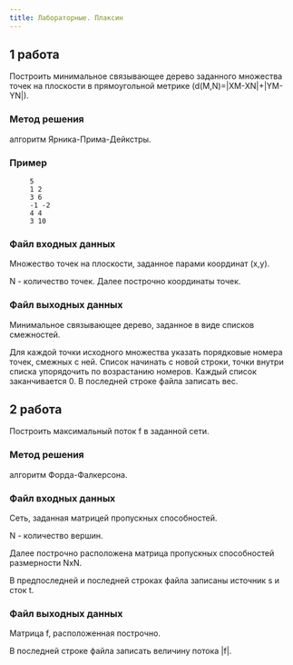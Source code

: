 ```yaml
---
title: Лабораторные. Плаксин
---
```


## 1 работа

Построить минимальное связывающее дерево заданного множества точек на плоскости в прямоугольной метрике (d(M,N)=\|XM-XN\|+\|YM-YN\|).

### Метод решения

алгоритм Ярника-Прима-Дейкстры.

### Пример

```
     5
     1 2
     3 6
     -1 -2
     4 4
     3 10
```

### Файл входных данных

Множество точек  на плоскости,  заданное парами координат (x,y).

N - количество точек. Далее построчно координаты точек.

### Файл выходных данных

Минимальное связывающее  дерево,  заданное в виде списков смежностей.

Для каждой точки исходного  множества  указать  порядковые  номера  точек, смежных с ней.  Список начинать с новой строки, точки внутри списка упорядочить по возрастанию номеров.  Каждый список заканчивается 0. В последней строке файла записать вес.

## 2 работа

Построить максимальный поток f в заданной сети.

### Метод решения

алгоpитм Фоpда-Фалкеpсона.

### Файл входных данных

Сеть, заданная матрицей пропускных способностей.

N - количество вершин.

Далее построчно  расположена  матрица пропускных способностей размерности NxN.

В предпоследней и последней строках файла записаны источник s и сток t.

### Файл выходных данных

Матрица f, расположенная построчно.

В последней строке файла записать величину потока \|f\|.